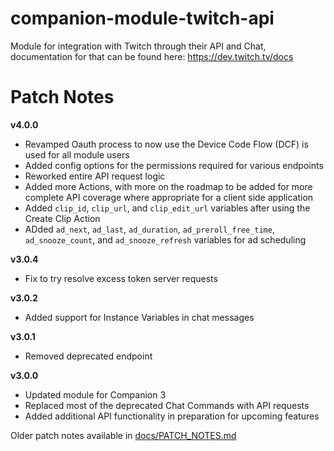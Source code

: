 # companion-module-twitch-api

Module for integration with Twitch through their API and Chat, documentation for that can be found here: https://dev.twitch.tv/docs



# Patch Notes
**v4.0.0**
- Revamped Oauth process to now use the Device Code Flow (DCF) is used for all module users
- Added config options for the permissions required for various endpoints
- Reworked entire API request logic
- Added more Actions, with more on the roadmap to be added for more complete API coverage where appropriate for a client side application
- Added `clip_id`, `clip_url`, and `clip_edit_url` variables after using the Create Clip Action
- ADded `ad_next`, `ad_last`, `ad_duration`, `ad_preroll_free_time`, `ad_snooze_count`, and `ad_snooze_refresh` variables for ad scheduling

**v3.0.4**
- Fix to try resolve excess token server requests

**v3.0.2**
- Added support for Instance Variables in chat messages

**v3.0.1**
- Removed deprecated endpoint 

**v3.0.0**
- Updated module for Companion 3
- Replaced most of the deprecated Chat Commands with API requests
- Added additional API functionality in preparation for upcoming features

Older patch notes available in [docs/PATCH_NOTES.md](./docs/PATCH_NOTES.md)
